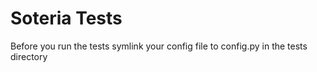 # Soteria Tests

Before you run the tests symlink your config file to config.py in the tests directory